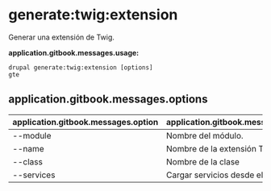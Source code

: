 # generate:twig:extension
Generar una extensión de Twig.

**application.gitbook.messages.usage:**
```
drupal generate:twig:extension [options]
gte
```

## application.gitbook.messages.options
application.gitbook.messages.option | application.gitbook.messages.details
-------|-------------
--module | Nombre del módulo.
--name | Nombre de la extensión Twig
--class | Nombre de la clase
--services | Cargar servicios desde el contenedor.
